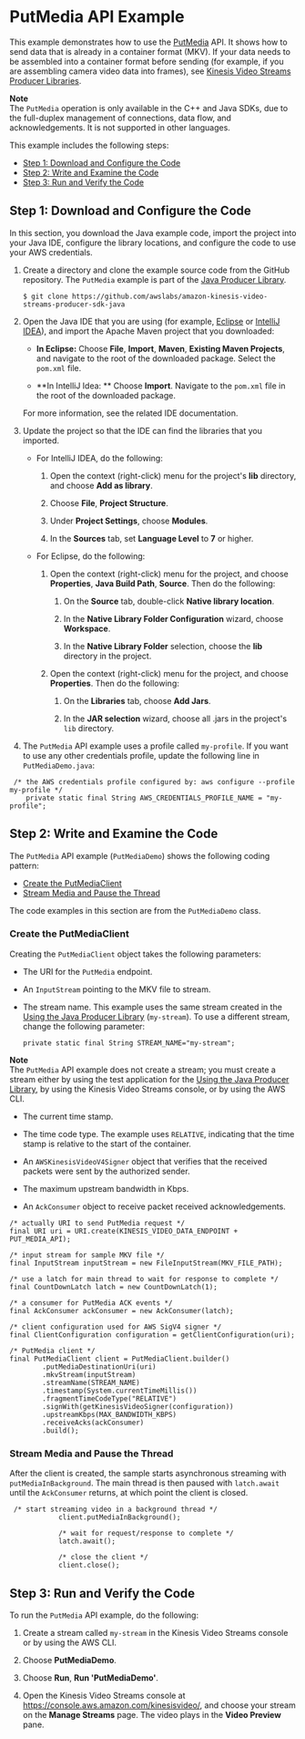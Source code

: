 # PutMedia API Example<a name="examples-putmedia"></a>

This example demonstrates how to use the [PutMedia](http://docs.aws.amazon.com/kinesisvideostreams/latest/dg/API_dataplane_PutMedia.html) API\. It shows how to send data that is already in a container format \(MKV\)\. If your data needs to be assembled into a container format before sending \(for example, if you are assembling camera video data into frames\), see [Kinesis Video Streams Producer Libraries](producer-sdk.md)\.

**Note**  
The `PutMedia` operation is only available in the C\+\+ and Java SDKs, due to the full\-duplex management of connections, data flow, and acknowledgements\. It is not supported in other languages\.

This example includes the following steps:


+ [Step 1: Download and Configure the Code](#examples-putmedia-download)
+ [Step 2: Write and Examine the Code](#examples-putmedia-write)
+ [Step 3: Run and Verify the Code](#examples-putmedia-run)

## Step 1: Download and Configure the Code<a name="examples-putmedia-download"></a>

In this section, you download the Java example code, import the project into your Java IDE, configure the library locations, and configure the code to use your AWS credentials\.

1. Create a directory and clone the example source code from the GitHub repository\. The `PutMedia` example is part of the [Java Producer Library](producer-sdk-javaapi.md)\.

   ```
   $ git clone https://github.com/awslabs/amazon-kinesis-video-streams-producer-sdk-java
   ```

1. Open the Java IDE that you are using \(for example, [Eclipse](http://www.eclipse.org/) or [IntelliJ IDEA](https://www.jetbrains.com/idea/)\), and import the Apache Maven project that you downloaded: 

   + **In Eclipse:** Choose **File**, **Import**, **Maven**, **Existing Maven Projects**, and navigate to the root of the downloaded package\. Select the `pom.xml` file\.

   + **In IntelliJ Idea: ** Choose **Import**\. Navigate to the `pom.xml` file in the root of the downloaded package\.

    For more information, see the related IDE documentation\.

1. Update the project so that the IDE can find the libraries that you imported\.

   + For IntelliJ IDEA, do the following:

     1. Open the context \(right\-click\) menu for the project's **lib** directory, and choose **Add as library**\.

     1. Choose **File**, **Project Structure**\. 

     1. Under **Project Settings**, choose **Modules**\. 

     1. In the **Sources** tab, set **Language Level** to **7** or higher\.

   + For Eclipse, do the following:

     1. Open the context \(right\-click\) menu for the project, and choose **Properties**, **Java Build Path**, **Source**\. Then do the following:

        1. On the **Source** tab, double\-click **Native library location**\.

        1. In the **Native Library Folder Configuration** wizard, choose **Workspace**\.

        1. In the **Native Library Folder** selection, choose the **lib** directory in the project\.

     1. Open the context \(right\-click\) menu for the project, and choose **Properties**\. Then do the following:

        1. On the **Libraries** tab, choose **Add Jars**\.

        1. In the **JAR selection** wizard, choose all \.jars in the project's `lib` directory\.

1.  The `PutMedia` API example uses a profile called `my-profile`\. If you want to use any other credentials profile, update the following line in `PutMediaDemo.java`:

   ```
    /* the AWS credentials profile configured by: aws configure --profile my-profile */
       private static final String AWS_CREDENTIALS_PROFILE_NAME = "my-profile";
   ```

## Step 2: Write and Examine the Code<a name="examples-putmedia-write"></a>

The `PutMedia` API example \(`PutMediaDemo`\) shows the following coding pattern:


+ [Create the PutMediaClient](#producersdk-javaapi-writecode-putmediaapi-putmediaclient)
+ [Stream Media and Pause the Thread](#producersdk-javaapi-writecode-putmediaapi-run)

The code examples in this section are from the `PutMediaDemo` class\.

### Create the PutMediaClient<a name="producersdk-javaapi-writecode-putmediaapi-putmediaclient"></a>

Creating the `PutMediaClient` object takes the following parameters:

+ The URI for the `PutMedia` endpoint\.

+ An `InputStream` pointing to the MKV file to stream\.

+ The stream name\. This example uses the same stream created in the [Using the Java Producer Library](producer-sdk-javaapi.md) \(`my-stream`\)\. To use a different stream, change the following parameter:

  ```
  private static final String STREAM_NAME="my-stream";
  ```
**Note**  
The `PutMedia` API example does not create a stream; you must create a stream either by using the test application for the [Using the Java Producer Library](producer-sdk-javaapi.md), by using the Kinesis Video Streams console, or by using the AWS CLI\.

+ The current time stamp\.

+ The time code type\. The example uses `RELATIVE`, indicating that the time stamp is relative to the start of the container\.

+ An `AWSKinesisVideoV4Signer` object that verifies that the received packets were sent by the authorized sender\.

+ The maximum upstream bandwidth in Kbps\.

+ An `AckConsumer` object to receive packet received acknowledgements\.

```
/* actually URI to send PutMedia request */
final URI uri = URI.create(KINESIS_VIDEO_DATA_ENDPOINT + PUT_MEDIA_API);

/* input stream for sample MKV file */
final InputStream inputStream = new FileInputStream(MKV_FILE_PATH);

/* use a latch for main thread to wait for response to complete */
final CountDownLatch latch = new CountDownLatch(1);

/* a consumer for PutMedia ACK events */
final AckConsumer ackConsumer = new AckConsumer(latch);

/* client configuration used for AWS SigV4 signer */
final ClientConfiguration configuration = getClientConfiguration(uri);

/* PutMedia client */
final PutMediaClient client = PutMediaClient.builder()
        .putMediaDestinationUri(uri)
        .mkvStream(inputStream)
        .streamName(STREAM_NAME)
        .timestamp(System.currentTimeMillis())
        .fragmentTimeCodeType("RELATIVE")
        .signWith(getKinesisVideoSigner(configuration))
        .upstreamKbps(MAX_BANDWIDTH_KBPS)
        .receiveAcks(ackConsumer)
        .build();
```

### Stream Media and Pause the Thread<a name="producersdk-javaapi-writecode-putmediaapi-run"></a>

After the client is created, the sample starts asynchronous streaming with `putMediaInBackground`\. The main thread is then paused with `latch.await` until the `AckConsumer` returns, at which point the client is closed\.

```
 /* start streaming video in a background thread */
            client.putMediaInBackground();

            /* wait for request/response to complete */
            latch.await();

            /* close the client */
            client.close();
```

## Step 3: Run and Verify the Code<a name="examples-putmedia-run"></a>

To run the `PutMedia` API example, do the following:

1. Create a stream called `my-stream` in the Kinesis Video Streams console or by using the AWS CLI\.

1. Choose **PutMediaDemo**\.

1. Choose **Run**, **Run 'PutMediaDemo'**\.

1. Open the Kinesis Video Streams console at [https://console\.aws\.amazon\.com/kinesisvideo/](https://console.aws.amazon.com/kinesisvideo/), and choose your stream on the **Manage Streams** page\. The video plays in the **Video Preview** pane\.